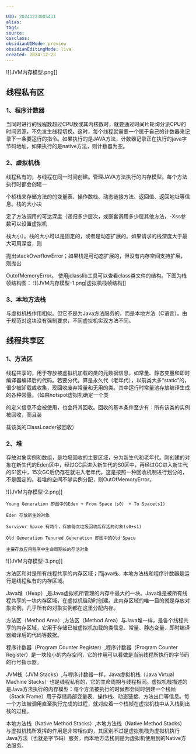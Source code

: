 ```yaml
---

UID: 20241223005431 
alias: 
tags: 
source: 
cssclass: 
obsidianUIMode: preview
obsidianEditingMode: live
created: 2024-12-23
---
```


![[JVM内存模型.png]]
## 线程私有区

### 1、程序计数器

当同时进行的线程数超过CPU数或其内核数时，就要通过时间片轮询分派CPU的时间资源，不免发生线程切换。这时，每个线程就需要一个属于自己的计数器来记录下一条要运行的指令。如果执行的是JAVA方法，计数器记录正在执行的java字节码地址，如果执行的是native方法，则计数器为空。

### 2、虚拟机栈

线程私有的，与线程在同一时间创建。管理JAVA方法执行的内存模型。每个方法执行时都会创建一

个桢栈来存储方法的的变量表、操作数栈、动态链接方法、返回值、返回地址等信息。栈的大小决

定了方法调用的可达深度（递归多少层次，或嵌套调用多少层其他方法，-Xss参数可以设置虚拟机

栈大小）。栈的大小可以是固定的，或者是动态扩展的。如果请求的栈深度大于最大可用深度，则

抛出stackOverflowError；如果栈是可动态扩展的，但没有内存空间支持扩展，则抛出

OutofMemoryError。 使用jclasslib工具可以查看class类文件的结构。下图为栈帧结构图：
![[JVM内存模型-1.png|虚拟机栈帧结构]]
### 3、本地方法栈

与虚拟机栈作用相似。但它不是为Java方法服务的，而是本地方法（C语言）。由于规范对这块没有强制要求，不同虚拟机实现方法不同。

## 线程共享区

### 1、方法区

线程共享的，用于存放被虚拟机加载的类的元数据信息，如常量、静态变量和即时编译器编译后的代码。若要分代，算是永久代（老年代），以前类大多“static”的，很少被卸载或收集，现回收废弃常量和无用的类。其中运行时常量池存放编译生成的各种常量。（如果hotspot虚拟机确定一个类

的定义信息不会被使用，也会将其回收。回收的基本条件至少有：所有该类的实例被回收，而且装

载该类的ClassLoader被回收）

### 2、堆

存放对象实例和数组，是垃圾回收的主要区域，分为新生代和老年代。刚创建的对象在新生代的Eden区中，经过GC后进入新生代的S0区中，再经过GC进入新生代的S1区中，15次GC后仍存在就进入老年代。这是按照一种回收机制进行划分的，不是固定的。若堆的空间不够实例分配，则OutOfMemoryError。

![[JVM内存模型-2.png]]

```
Young Generation 即图中的Eden + From Space（s0） + To Space(s1)

Eden 存放新生的对象

Survivor Space 有两个，存放每次垃圾回收后存活的对象(s0+s1)

Old Generation Tenured Generation 即图中的Old Space

主要存放应用程序中生命周期长的存活对象
```



![[JVM内存模型-3.png]]

方法区和对是所有线程共享的内存区域；而java栈、本地方法栈和程序计数器是运行是线程私有的内存区域。

Java堆（Heap）,是Java虚拟机所管理的内存中最大的一块。Java堆是被所有线程共享的一块内存区域，在虚拟机启动时创建。此内存区域的唯一目的就是存放对象实例，几乎所有的对象实例都在这里分配内存。

方法区（Method Area）,方法区（Method Area）与Java堆一样，是各个线程共享的内存区域，它用于存储已被虚拟机加载的类信息、常量、静态变量、即时编译器编译后的代码等数据。

程序计数器（Program Counter Register）,程序计数器（Program Counter Register）是一块较小的内存空间，它的作用可以看做是当前线程所执行的字节码的行号指示器。

JVM栈（JVM Stacks）,与程序计数器一样，Java虚拟机栈（Java Virtual Machine Stacks）也是线程私有的，它的生命周期与线程相同。虚拟机栈描述的是Java方法执行的内存模型：每个方法被执行的时候都会同时创建一个栈帧（Stack Frame）用于存储局部变量表、操作栈、动态链接、方法出口等信息。每一个方法被调用直至执行完成的过程，就对应着一个栈帧在虚拟机栈中从入栈到出栈的过程。

本地方法栈（Native Method Stacks）,本地方法栈（Native Method Stacks）与虚拟机栈所发挥的作用是非常相似的，其区别不过是虚拟机栈为虚拟机执行Java方法（也就是字节码）服务，而本地方法栈则是为虚拟机使用到的Native方法服务。

